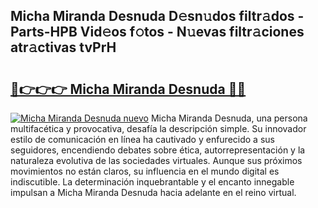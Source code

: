 ## Micha Miranda Desnuda D𝚎sn𝚞dos filtr𝚊dos - Parts-HPB Vid𝚎os f𝚘tos - N𝚞evas filtr𝚊ciones atr𝚊ctivas tvPrH

# <h2><a href="http://mbdktn.tromn.icu/?c=Micha+Miranda+Desnuda">🔗👉👉👉 Micha Miranda Desnuda 🔗🔗</a></h2>

[![Micha Miranda Desnuda nuevo](https://i.imgur.com/pEAQMta.gif)](http://mbdktn.tromn.icu/?c=Micha+Miranda+Desnuda)
Micha Miranda Desnuda, una persona multifacética y provocativa, desafía la descripción simple. Su innovador estilo de comunicación en línea ha cautivado y enfurecido a sus seguidores, encendiendo debates sobre ética, autorrepresentación y la naturaleza evolutiva de las sociedades virtuales. Aunque sus próximos movimientos no están claros, su influencia en el mundo digital es indiscutible. La determinación inquebrantable y el encanto innegable impulsan a Micha Miranda Desnuda hacia adelante en el reino virtual.

